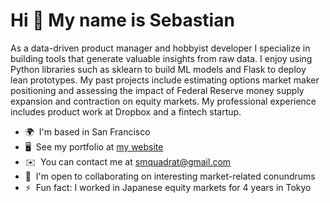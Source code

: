 Hi 👋 My name is Sebastian
==========================

As a data-driven product manager and hobbyist developer I specialize in building tools that generate valuable insights from raw data. I enjoy using Python libraries such as sklearn to build ML models and Flask to deploy lean prototypes. My past projects include estimating options market maker positioning and assessing the impact of Federal Reserve money supply expansion and contraction on equity markets. My professional experience includes product work at Dropbox and a fintech startup.

* 🌍  I'm based in San Francisco
* 🖥️  See my portfolio at [my website](http://www.sebastianquadrat.com/projects)
* ✉️  You can contact me at [smquadrat@gmail.com](mailto:smquadrat@gmail.com)
* 🤝  I'm open to collaborating on interesting market-related conundrums
* ⚡  Fun fact: I worked in Japanese equity markets for 4 years in Tokyo
